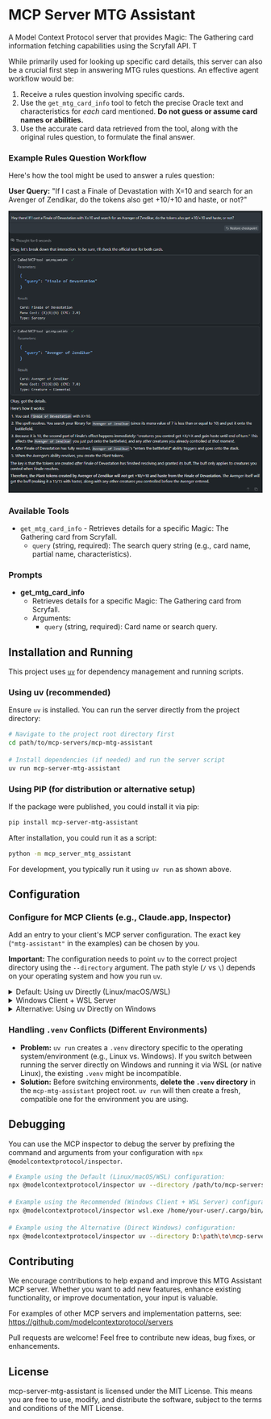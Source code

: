 # MCP Server MTG Assistant

A Model Context Protocol server that provides Magic: The Gathering card information fetching capabilities using the Scryfall API. T

While primarily used for looking up specific card details, this server can also be a crucial first step in answering MTG rules questions. An effective agent workflow would be:
1.  Receive a rules question involving specific cards.
2.  Use the `get_mtg_card_info` tool to fetch the precise Oracle text and characteristics for *each* card mentioned. **Do not guess or assume card names or abilities.**
3.  Use the accurate card data retrieved from the tool, along with the original rules question, to formulate the final answer.

### Example Rules Question Workflow

Here's how the tool might be used to answer a rules question:

**User Query:** "If I cast a Finale of Devastation with X=10 and search for an Avenger of Zendikar, do the tokens also get +10/+10 and haste, or not?"

![Example Interaction](example.png)

### Available Tools

-   `get_mtg_card_info` - Retrieves details for a specific Magic: The Gathering card from Scryfall.
    -   `query` (string, required): The search query string (e.g., card name, partial name, characteristics).

### Prompts

-   **get_mtg_card_info**
    -   Retrieves details for a specific Magic: The Gathering card from Scryfall.
    -   Arguments:
        -   `query` (string, required): Card name or search query.

## Installation and Running

This project uses [`uv`](https://docs.astral.sh/uv/) for dependency management and running scripts.

### Using uv (recommended)

Ensure `uv` is installed. You can run the server directly from the project directory:

```bash
# Navigate to the project root directory first
cd path/to/mcp-servers/mcp-mtg-assistant

# Install dependencies (if needed) and run the server script
uv run mcp-server-mtg-assistant
```

### Using PIP (for distribution or alternative setup)

If the package were published, you could install it via pip:

```bash
pip install mcp-server-mtg-assistant
```

After installation, you could run it as a script:

```bash
python -m mcp_server_mtg_assistant
```

For development, you typically run it using `uv run` as shown above.

## Configuration

### Configure for MCP Clients (e.g., Claude.app, Inspector)

Add an entry to your client's MCP server configuration. The exact key (`"mtg-assistant"` in the examples) can be chosen by you.

**Important:** The configuration needs to point `uv` to the correct project directory using the `--directory` argument. The path style (`/` vs `\`) depends on your operating system and how you run `uv`.

<details>
<summary>Default: Using uv Directly (Linux/macOS/WSL)</summary>

This is the standard approach if your MCP client and the server run in the same Linux, macOS, or WSL environment.

```json
// Example for mcp.json or Claude settings
"mcpServers": {
  "mtg-assistant": {
    "command": "uv",
    "args": [
      "--directory",
      "/path/to/mcp-servers/mcp-mtg-assistant", // Unix-style path
      "run",
      "mcp-server-mtg-assistant"
    ]
  }
}
```

</details>

<details>
<summary>Windows Client + WSL Server</summary>

This configuration is **recommended** if your MCP client runs on **Windows**, but you want the server to execute within **WSL** It uses `wsl.exe` to invoke `uv` inside WSL.

**Requirements:**
*   `uv` must be installed *inside* your WSL distribution.
*   Adjust the path to `uv` inside WSL (e.g., `/home/user/.cargo/bin/uv`) if it's not in the WSL `PATH`.
*   Use the `/mnt/...` style path for the `--directory` argument accessible from within WSL.

```json
// Example for mcp.json or Claude settings on Windows
"mcpServers": {
  "mtg-assistant": {
    "command": "wsl.exe",
    "args": [
      "/home/your-user/.cargo/bin/uv", // uv WSL PATH
      "--directory",
      "/mnt/d/repos/mcp-servers/mcp-mtg-assistant", // WSL-style path to project
      "run",
      "mcp-server-mtg-assistant"
    ]
  }
}
```

</details>

<details>
<summary>Alternative: Using uv Directly on Windows</summary>

This assumes `uv` is installed directly on Windows and your MCP client also runs directly on Windows.
*   Use the Windows-style path (`D:\...`) for the `--directory` argument.
*   Be mindful of potential `.venv` conflicts if you also use WSL (see below).

```json
// Example for mcp.json or Claude settings on Windows
"mcpServers": {
  "mtg-assistant": {
    "command": "uv",
    "args": [
      "--directory",
      "D:\path\to\mcp-servers\mcp-mtg-assistant", // Windows-style path
      "run",
      "mcp-server-mtg-assistant"
    ]
  }
}
```

</details>

### Handling `.venv` Conflicts (Different Environments)

*   **Problem:** `uv run` creates a `.venv` directory specific to the operating system/environment (e.g., Linux vs. Windows). If you switch between running the server directly on Windows and running it via WSL (or native Linux), the existing `.venv` might be incompatible.
*   **Solution:** Before switching environments, **delete the `.venv` directory** in the `mcp-mtg-assistant` project root. `uv run` will then create a fresh, compatible one for the environment you are using.

## Debugging

You can use the MCP inspector to debug the server by prefixing the command and arguments from your configuration with `npx @modelcontextprotocol/inspector`.

```bash
# Example using the Default (Linux/macOS/WSL) configuration:
npx @modelcontextprotocol/inspector uv --directory /path/to/mcp-servers/mcp-mtg-assistant run mcp-server-mtg-assistant

# Example using the Recommended (Windows Client + WSL Server) configuration:
npx @modelcontextprotocol/inspector wsl.exe /home/your-user/.cargo/bin/uv --directory /mnt/d/repos/mcp-servers/mcp-mtg-assistant run mcp-server-mtg-assistant

# Example using the Alternative (Direct Windows) configuration:
npx @modelcontextprotocol/inspector uv --directory D:\path\to\mcp-servers\mcp-mtg-assistant run mcp-server-mtg-assistant
```

## Contributing

We encourage contributions to help expand and improve this MTG Assistant MCP server. Whether you want to add new features, enhance existing functionality, or improve documentation, your input is valuable.

For examples of other MCP servers and implementation patterns, see:
https://github.com/modelcontextprotocol/servers

Pull requests are welcome! Feel free to contribute new ideas, bug fixes, or enhancements.

## License

mcp-server-mtg-assistant is licensed under the MIT License. This means you are free to use, modify, and distribute the software, subject to the terms and conditions of the MIT License.